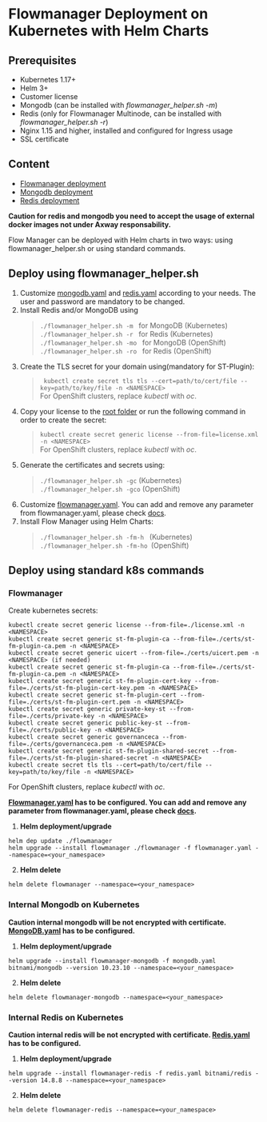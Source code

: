 # Flowmanager Deployment on Kubernetes with Helm Charts

## Prerequisites

* Kubernetes 1.17+
* Helm 3+
* Customer license
* Mongodb (can be installed with _flowmanager_helper.sh -m_)
* Redis (only for Flowmanager Multinode, can be installed with _flowmanager_helper.sh -r_)
* Nginx 1.15 and higher, installed and configured for Ingress usage
* SSL certificate

## Content

* [Flowmanager deployment](./)
* [Mongodb deployment](/kubernetes/base/)
* [Redis deployment](/kubernetes/base/)

**Caution for redis and mongodb you need to accept the usage of external docker images not under Axway responsability.**

Flow Manager can be deployed with Helm charts in two ways: using flowmanager_helper.sh or using standard commands.

## Deploy using flowmanager_helper.sh

1. Customize [mongodb.yaml](/kubernetes/base/mongodb.yaml) and [redis.yaml](/kubernetes/base/redis.yaml) according to your needs. The user and password are mandatory to be changed.
2. Install Redis and/or MongoDB using
   >```./flowmanager_helper.sh -m ``` for MongoDB  (Kubernetes)  
   >```./flowmanager_helper.sh -r ``` for Redis    (Kubernetes)  
   >```./flowmanager_helper.sh -mo ``` for MongoDB  (OpenShift)  
   >```./flowmanager_helper.sh -ro ``` for Redis    (OpenShift)  
3. Create the TLS secret for your domain using(mandatory for ST-Plugin):
   >``` kubectl create secret tls tls --cert=path/to/cert/file --key=path/to/key/file -n <NAMESPACE>```  
   For OpenShift clusters, replace _kubectl_ with _oc_.
4. Copy your license to the [root folder](/kubernetes/) or run the following command in order to create the secret:
   >```kubectl create secret generic license --from-file=license.xml -n <NAMESPACE>```  
   For OpenShift clusters, replace _kubectl_ with _oc_.
5. Generate the certificates and secrets using:
   >```./flowmanager_helper.sh -gc``` (Kubernetes)  
   >```./flowmanager_helper.sh -gco``` (OpenShift)  
6. Customize [flowmanager.yaml](/kubernetes/helm/flowmanager.yaml). You can add and remove any parameter from flowmanager.yaml, please check [docs](/docs/).
7. Install Flow Manager using Helm Charts:
   >```./flowmanager_helper.sh -fm-h ``` (Kubernetes)    
   >```./flowmanager_helper.sh -fm-ho ```(OpenShift)  


## Deploy using standard k8s commands
### Flowmanager

Create kubernetes secrets:
```shell
kubectl create secret generic license --from-file=./license.xml -n <NAMESPACE>
kubectl create secret generic st-fm-plugin-ca --from-file=./certs/st-fm-plugin-ca.pem -n <NAMESPACE>
kubectl create secret generic uicert --from-file=./certs/uicert.pem -n <NAMESPACE> (if needed)
kubectl create secret generic st-fm-plugin-ca --from-file=./certs/st-fm-plugin-ca.pem -n <NAMESPACE>
kubectl create secret generic st-fm-plugin-cert-key --from-file=./certs/st-fm-plugin-cert-key.pem -n <NAMESPACE>
kubectl create secret generic st-fm-plugin-cert --from-file=./certs/st-fm-plugin-cert.pem -n <NAMESPACE>
kubectl create secret generic private-key-st --from-file=./certs/private-key -n <NAMESPACE>
kubectl create secret generic public-key-st --from-file=./certs/public-key -n <NAMESPACE>
kubectl create secret generic governanceca --from-file=./certs/governanceca.pem -n <NAMESPACE>
kubectl create secret generic st-fm-plugin-shared-secret --from-file=./certs/st-fm-plugin-shared-secret -n <NAMESPACE>
kubectl create secret tls tls --cert=path/to/cert/file --key=path/to/key/file -n <NAMESPACE>
```  
For OpenShift clusters, replace _kubectl_ with _oc_.

**[Flowmanager.yaml](/kubernetes/helm/flowmanager.yaml) has to be configured. You can add and remove any parameter from flowmanager.yaml, please check [docs](/docs/).**

1. **Helm deployment/upgrade**

```shell
helm dep update ./flowmanager
helm upgrade --install flowmanager ./flowmanager -f flowmanager.yaml --namespace=<your_namespace>
```

2. **Helm delete**

```shell
helm delete flowmanager --namespace=<your_namespace>
```

### Internal Mongodb on Kubernetes

**Caution internal mongodb will be not encrypted with certificate. [MongoDB.yaml](/kubernetes/base/mongodb.yaml) has to be configured.**


1. **Helm deployment/upgrade**

```shell
helm upgrade --install flowmanager-mongodb -f mongodb.yaml bitnami/mongodb --version 10.23.10 --namespace=<your_namespace>
```

2. **Helm delete**

```shell
helm delete flowmanager-mongodb --namespace=<your_namespace>
```

### Internal Redis on Kubernetes

**Caution internal redis will be not encrypted with certificate. [Redis.yaml](/kubernetes/base/redis.yaml) has to be configured.**

1. **Helm deployment/upgrade**

```shell
helm upgrade --install flowmanager-redis -f redis.yaml bitnami/redis --version 14.8.8 --namespace=<your_namespace>
```

2. **Helm delete**

```shell
helm delete flowmanager-redis --namespace=<your_namespace>
```
